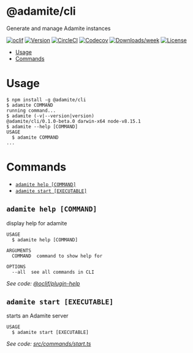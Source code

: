 @adamite/cli
============

Generate and manage Adamite instances

[![oclif](https://img.shields.io/badge/cli-oclif-brightgreen.svg)](https://oclif.io)
[![Version](https://img.shields.io/npm/v/@adamite/cli.svg)](https://npmjs.org/package/@adamite/cli)
[![CircleCI](https://circleci.com/gh/adamitejs/cli/tree/master.svg?style=shield)](https://circleci.com/gh/adamitejs/cli/tree/master)
[![Codecov](https://codecov.io/gh/adamitejs/cli/branch/master/graph/badge.svg)](https://codecov.io/gh/adamitejs/cli)
[![Downloads/week](https://img.shields.io/npm/dw/@adamite/cli.svg)](https://npmjs.org/package/@adamite/cli)
[![License](https://img.shields.io/npm/l/@adamite/cli.svg)](https://github.com/adamitejs/cli/blob/master/package.json)

<!-- toc -->
* [Usage](#usage)
* [Commands](#commands)
<!-- tocstop -->
# Usage
<!-- usage -->
```sh-session
$ npm install -g @adamite/cli
$ adamite COMMAND
running command...
$ adamite (-v|--version|version)
@adamite/cli/0.1.0-beta.0 darwin-x64 node-v8.15.1
$ adamite --help [COMMAND]
USAGE
  $ adamite COMMAND
...
```
<!-- usagestop -->
# Commands
<!-- commands -->
* [`adamite help [COMMAND]`](#adamite-help-command)
* [`adamite start [EXECUTABLE]`](#adamite-start-executable)

## `adamite help [COMMAND]`

display help for adamite

```
USAGE
  $ adamite help [COMMAND]

ARGUMENTS
  COMMAND  command to show help for

OPTIONS
  --all  see all commands in CLI
```

_See code: [@oclif/plugin-help](https://github.com/oclif/plugin-help/blob/v2.2.0/src/commands/help.ts)_

## `adamite start [EXECUTABLE]`

starts an Adamite server

```
USAGE
  $ adamite start [EXECUTABLE]
```

_See code: [src/commands/start.ts](https://github.com/adamitejs/cli/blob/v0.1.0-beta.0/src/commands/start.ts)_
<!-- commandsstop -->

